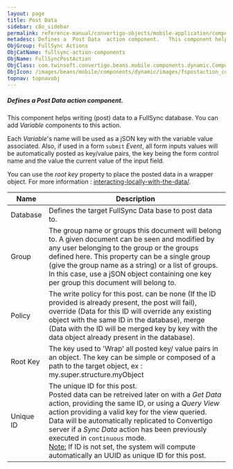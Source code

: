 ```yaml
---
layout: page
title: Post Data
sidebar: c8o_sidebar
permalink: reference-manual/convertigo-objects/mobile-application/components/fullsync-action-components/post-data/
metadesc: Defines a  Post Data  action component.   This component helps writing (post) data to a FullSync database. You can add  Variable  components to this a
ObjGroup: FullSync Actions
ObjCatName: fullsync-action-components
ObjName: FullSyncPostAction
ObjClass: com.twinsoft.convertigo.beans.mobile.components.dynamic.ComponentManager$1
ObjIcon: /images/beans/mobile/components/dynamic/images/fspostaction_color_32x32.png
topnav: topnavobj
---
```

##### Defines a <i>Post Data</i> action component. 
 This component helps writing (post) data to a FullSync database.
You can add <i>Variable</i> components to this action.

Each <i>Variable</i>'s name will be used as a jSON key with the variable value associated.
Also, if used in a form <code>submit</code> <i>Event</i>, all form inputs values will be automatically posted as key/value pairs, the key being the form control name and the value the current value of the input field.

You can use the <i>root key</i> property to place the posted data in a wrapper object.
For more information : <a target='_blank' href='https://www.convertigo.com/document/latest/reference-manual/convertigo-full-sync-architecture/interacting-locally-with-the-data/'>interacting-locally-with-the-data/</a>.

Name | Description 
--- | ---
Database | Defines the target FullSync Data base to post data to.
Group | The group name or groups this document will belong to. A given document can be seen and modified by any user belonging to the group or the groups defined here. This property can be a single group (give the group name as a string) or a list of groups. In this case, use a jSON object containing one key per group this document will belong to.
Policy | The write policy for this post. can be none (If the ID provided is already present, the post will fail), override (Data for this ID will override any existing object with the same ID in the database), merge (Data with the ID will be merged key by key with the data object already present in the database).
Root Key | The key used to 'Wrap' all posted key/ value pairs in an object. The key can be simple or composed of a path to the target object, ex : my.super.structure.myObject
Unique ID | The unique ID for this post.<br/>Posted data can be retreived later on with a <i>Get Data</i> action, providing the same ID, or using a <i>Query View</i> action providing a valid key for the view queried.<br/>Data will be automatically replicated to Convertigo server if a <i>Sync Data</i> action has been previously executed in <code>continuous</code> mode.<br/><span class='orangetwinsoft'><u>Note:</u></span> If ID is not set, the system will compute automatically an UUID as unique ID for this post.

